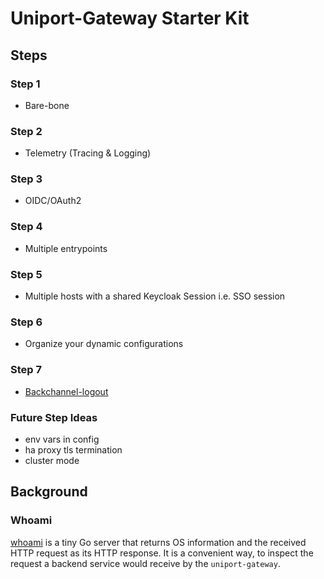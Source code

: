# Uniport-Gateway Starter Kit

## Steps

### Step 1

* Bare-bone

### Step 2

* Telemetry (Tracing & Logging)

### Step 3

* OIDC/OAuth2

### Step 4

* Multiple entrypoints

### Step 5

* Multiple hosts with a shared Keycloak Session i.e. SSO session

### Step 6

* Organize your dynamic configurations

### Step 7

* [Backchannel-logout](https://openid.net/specs/openid-connect-backchannel-1_0.html)

### Future Step Ideas

* env vars in config
* ha proxy tls termination
* cluster mode

## Background

### Whoami

[whoami](https://github.com/traefik/whoami) is a tiny Go server that returns OS information and the received HTTP request as its HTTP response. It is a
convenient way, to inspect the request a backend service would receive by the `uniport-gateway`.

